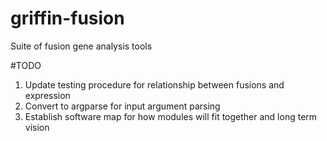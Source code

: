 # griffin-fusion
Suite of fusion gene analysis tools

#TODO
1. Update testing procedure for relationship between fusions and expression
2. Convert to argparse for input argument parsing
3. Establish software map for how modules will fit together and long term vision
